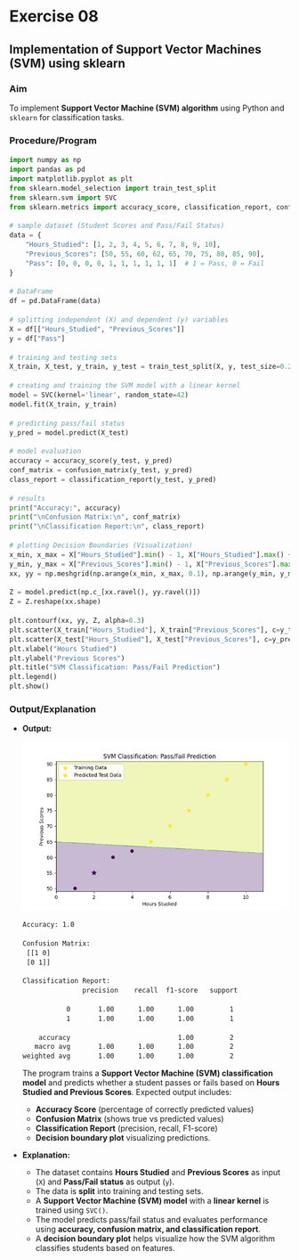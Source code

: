 # Exercise 08  

## Implementation of Support Vector Machines (SVM) using sklearn  

### Aim  

To implement **Support Vector Machine (SVM) algorithm** using Python and `sklearn` for classification tasks.  

### Procedure/Program  

```python
import numpy as np
import pandas as pd
import matplotlib.pyplot as plt
from sklearn.model_selection import train_test_split
from sklearn.svm import SVC
from sklearn.metrics import accuracy_score, classification_report, confusion_matrix

# sample dataset (Student Scores and Pass/Fail Status)
data = {
    "Hours_Studied": [1, 2, 3, 4, 5, 6, 7, 8, 9, 10],
    "Previous_Scores": [50, 55, 60, 62, 65, 70, 75, 80, 85, 90],
    "Pass": [0, 0, 0, 0, 1, 1, 1, 1, 1, 1]  # 1 = Pass, 0 = Fail
}

# DataFrame
df = pd.DataFrame(data)

# splitting independent (X) and dependent (y) variables
X = df[["Hours_Studied", "Previous_Scores"]]
y = df["Pass"]

# training and testing sets
X_train, X_test, y_train, y_test = train_test_split(X, y, test_size=0.2, random_state=42)

# creating and training the SVM model with a linear kernel
model = SVC(kernel='linear', random_state=42)
model.fit(X_train, y_train)

# predicting pass/fail status
y_pred = model.predict(X_test)

# model evaluation
accuracy = accuracy_score(y_test, y_pred)
conf_matrix = confusion_matrix(y_test, y_pred)
class_report = classification_report(y_test, y_pred)

# results
print("Accuracy:", accuracy)
print("\nConfusion Matrix:\n", conf_matrix)
print("\nClassification Report:\n", class_report)

# plotting Decision Boundaries (Visualization)
x_min, x_max = X["Hours_Studied"].min() - 1, X["Hours_Studied"].max() + 1
y_min, y_max = X["Previous_Scores"].min() - 1, X["Previous_Scores"].max() + 1
xx, yy = np.meshgrid(np.arange(x_min, x_max, 0.1), np.arange(y_min, y_max, 0.1))

Z = model.predict(np.c_[xx.ravel(), yy.ravel()])
Z = Z.reshape(xx.shape)

plt.contourf(xx, yy, Z, alpha=0.3)
plt.scatter(X_train["Hours_Studied"], X_train["Previous_Scores"], c=y_train, label="Training Data")
plt.scatter(X_test["Hours_Studied"], X_test["Previous_Scores"], c=y_pred, marker="*", s=100, label="Predicted Test Data")
plt.xlabel("Hours Studied")
plt.ylabel("Previous Scores")
plt.title("SVM Classification: Pass/Fail Prediction")
plt.legend()
plt.show()
```

### Output/Explanation  

- **Output:**

  ![(SVM) classification model](image.png)

  ```bash
  Accuracy: 1.0

  Confusion Matrix:
   [[1 0]
   [0 1]]

  Classification Report:
                 precision    recall  f1-score   support

             0       1.00      1.00      1.00         1
             1       1.00      1.00      1.00         1

      accuracy                           1.00         2
     macro avg       1.00      1.00      1.00         2
  weighted avg       1.00      1.00      1.00         2

  ```

  The program trains a **Support Vector Machine (SVM) classification model** and predicts whether a student passes or fails based on **Hours Studied and Previous Scores**. Expected output includes:  
  - **Accuracy Score** (percentage of correctly predicted values)  
  - **Confusion Matrix** (shows true vs predicted values)  
  - **Classification Report** (precision, recall, F1-score)  
  - **Decision boundary plot** visualizing predictions.  

- **Explanation:**  
  - The dataset contains **Hours Studied** and **Previous Scores** as input (`X`) and **Pass/Fail status** as output (`y`).  
  - The data is **split** into training and testing sets.  
  - A **Support Vector Machine (SVM) model** with a **linear kernel** is trained using `SVC()`.  
  - The model predicts pass/fail status and evaluates performance using **accuracy, confusion matrix, and classification report**.  
  - A **decision boundary plot** helps visualize how the SVM algorithm classifies students based on features.
